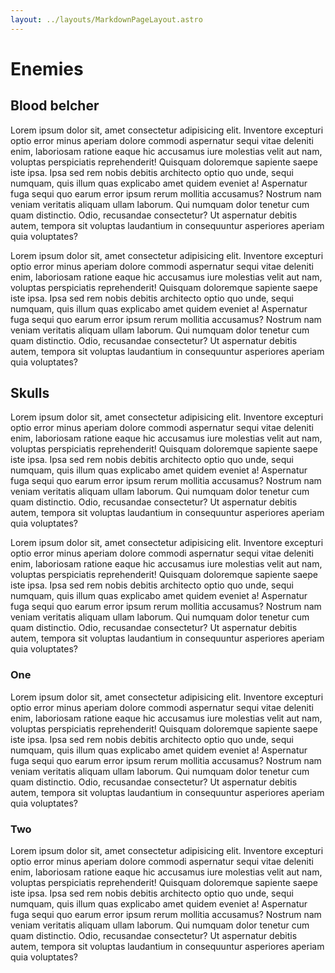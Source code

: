 ```yaml
---
layout: ../layouts/MarkdownPageLayout.astro
---
```


# Enemies

## Blood belcher

Lorem ipsum dolor sit, amet consectetur adipisicing elit. Inventore excepturi optio error minus aperiam dolore commodi aspernatur sequi vitae deleniti enim, laboriosam ratione eaque hic accusamus iure molestias velit aut nam, voluptas perspiciatis reprehenderit! Quisquam doloremque sapiente saepe iste ipsa. Ipsa sed rem nobis debitis architecto optio quo unde, sequi numquam, quis illum quas explicabo amet quidem eveniet a! Aspernatur fuga sequi quo earum error ipsum rerum mollitia accusamus? Nostrum nam veniam veritatis aliquam ullam laborum. Qui numquam dolor tenetur cum quam distinctio. Odio, recusandae consectetur? Ut aspernatur debitis autem, tempora sit voluptas laudantium in consequuntur asperiores aperiam quia voluptates?

Lorem ipsum dolor sit, amet consectetur adipisicing elit. Inventore excepturi optio error minus aperiam dolore commodi aspernatur sequi vitae deleniti enim, laboriosam ratione eaque hic accusamus iure molestias velit aut nam, voluptas perspiciatis reprehenderit! Quisquam doloremque sapiente saepe iste ipsa. Ipsa sed rem nobis debitis architecto optio quo unde, sequi numquam, quis illum quas explicabo amet quidem eveniet a! Aspernatur fuga sequi quo earum error ipsum rerum mollitia accusamus? Nostrum nam veniam veritatis aliquam ullam laborum. Qui numquam dolor tenetur cum quam distinctio. Odio, recusandae consectetur? Ut aspernatur debitis autem, tempora sit voluptas laudantium in consequuntur asperiores aperiam quia voluptates?

## Skulls

Lorem ipsum dolor sit, amet consectetur adipisicing elit. Inventore excepturi optio error minus aperiam dolore commodi aspernatur sequi vitae deleniti enim, laboriosam ratione eaque hic accusamus iure molestias velit aut nam, voluptas perspiciatis reprehenderit! Quisquam doloremque sapiente saepe iste ipsa. Ipsa sed rem nobis debitis architecto optio quo unde, sequi numquam, quis illum quas explicabo amet quidem eveniet a! Aspernatur fuga sequi quo earum error ipsum rerum mollitia accusamus? Nostrum nam veniam veritatis aliquam ullam laborum. Qui numquam dolor tenetur cum quam distinctio. Odio, recusandae consectetur? Ut aspernatur debitis autem, tempora sit voluptas laudantium in consequuntur asperiores aperiam quia voluptates?

Lorem ipsum dolor sit, amet consectetur adipisicing elit. Inventore excepturi optio error minus aperiam dolore commodi aspernatur sequi vitae deleniti enim, laboriosam ratione eaque hic accusamus iure molestias velit aut nam, voluptas perspiciatis reprehenderit! Quisquam doloremque sapiente saepe iste ipsa. Ipsa sed rem nobis debitis architecto optio quo unde, sequi numquam, quis illum quas explicabo amet quidem eveniet a! Aspernatur fuga sequi quo earum error ipsum rerum mollitia accusamus? Nostrum nam veniam veritatis aliquam ullam laborum. Qui numquam dolor tenetur cum quam distinctio. Odio, recusandae consectetur? Ut aspernatur debitis autem, tempora sit voluptas laudantium in consequuntur asperiores aperiam quia voluptates?

### One

Lorem ipsum dolor sit, amet consectetur adipisicing elit. Inventore excepturi optio error minus aperiam dolore commodi aspernatur sequi vitae deleniti enim, laboriosam ratione eaque hic accusamus iure molestias velit aut nam, voluptas perspiciatis reprehenderit! Quisquam doloremque sapiente saepe iste ipsa. Ipsa sed rem nobis debitis architecto optio quo unde, sequi numquam, quis illum quas explicabo amet quidem eveniet a! Aspernatur fuga sequi quo earum error ipsum rerum mollitia accusamus? Nostrum nam veniam veritatis aliquam ullam laborum. Qui numquam dolor tenetur cum quam distinctio. Odio, recusandae consectetur? Ut aspernatur debitis autem, tempora sit voluptas laudantium in consequuntur asperiores aperiam quia voluptates?

### Two

Lorem ipsum dolor sit, amet consectetur adipisicing elit. Inventore excepturi optio error minus aperiam dolore commodi aspernatur sequi vitae deleniti enim, laboriosam ratione eaque hic accusamus iure molestias velit aut nam, voluptas perspiciatis reprehenderit! Quisquam doloremque sapiente saepe iste ipsa. Ipsa sed rem nobis debitis architecto optio quo unde, sequi numquam, quis illum quas explicabo amet quidem eveniet a! Aspernatur fuga sequi quo earum error ipsum rerum mollitia accusamus? Nostrum nam veniam veritatis aliquam ullam laborum. Qui numquam dolor tenetur cum quam distinctio. Odio, recusandae consectetur? Ut aspernatur debitis autem, tempora sit voluptas laudantium in consequuntur asperiores aperiam quia voluptates?

